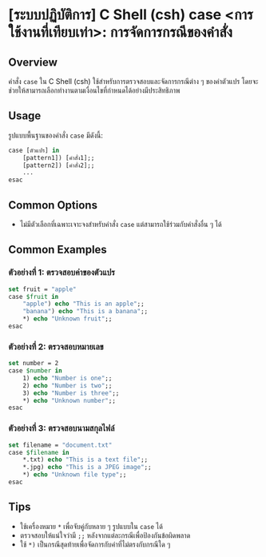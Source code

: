 # [ระบบปฏิบัติการ] C Shell (csh) case <การใช้งานที่เทียบเท่า>: การจัดการกรณีของคำสั่ง

## Overview
คำสั่ง `case` ใน C Shell (csh) ใช้สำหรับการตรวจสอบและจัดการกรณีต่าง ๆ ของค่าตัวแปร โดยจะช่วยให้สามารถเลือกทำงานตามเงื่อนไขที่กำหนดได้อย่างมีประสิทธิภาพ

## Usage
รูปแบบพื้นฐานของคำสั่ง `case` มีดังนี้:

```csh
case [ตัวแปร] in
    [pattern1]) [คำสั่ง1];;
    [pattern2]) [คำสั่ง2];;
    ...
esac
```

## Common Options
- ไม่มีตัวเลือกที่เฉพาะเจาะจงสำหรับคำสั่ง `case` แต่สามารถใช้ร่วมกับคำสั่งอื่น ๆ ได้

## Common Examples
### ตัวอย่างที่ 1: ตรวจสอบค่าของตัวแปร
```csh
set fruit = "apple"
case $fruit in
    "apple") echo "This is an apple";;
    "banana") echo "This is a banana";;
    *) echo "Unknown fruit";;
esac
```

### ตัวอย่างที่ 2: ตรวจสอบหมายเลข
```csh
set number = 2
case $number in
    1) echo "Number is one";;
    2) echo "Number is two";;
    3) echo "Number is three";;
    *) echo "Unknown number";;
esac
```

### ตัวอย่างที่ 3: ตรวจสอบนามสกุลไฟล์
```csh
set filename = "document.txt"
case $filename in
    *.txt) echo "This is a text file";;
    *.jpg) echo "This is a JPEG image";;
    *) echo "Unknown file type";;
esac
```

## Tips
- ใช้เครื่องหมาย `*` เพื่อจับคู่กับหลาย ๆ รูปแบบใน `case` ได้
- ตรวจสอบให้แน่ใจว่ามี `;;` หลังจากแต่ละกรณีเพื่อป้องกันข้อผิดพลาด
- ใช้ `*)` เป็นกรณีสุดท้ายเพื่อจัดการกับค่าที่ไม่ตรงกับกรณีใด ๆ
